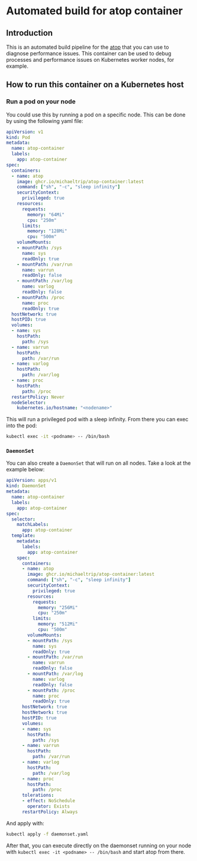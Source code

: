 # Automated build for atop container


## Introduction

This is an automated build pipeline for the [atop](https://github.com/Atoptool/atop) that you can use to diagnose performance issues. This container can be used to debug processes and performance issues on Kubernetes worker nodes, for example.


## How to run this container on a Kubernetes host

### Run a pod on your node

You could use this by running a pod on a specific node. This can be done by using the following yaml file:

```yaml
apiVersion: v1
kind: Pod
metadata:
  name: atop-container
  labels:
    app: atop-container
spec:
  containers:
  - name: atop
    image: ghcr.io/michaeltrip/atop-container:latest
    command: ["sh", "-c", "sleep infinity"]
    securityContext:
      privileged: true
    resources:
      requests:
        memory: "64Mi"
        cpu: "250m"
      limits:
        memory: "128Mi"
        cpu: "500m"
    volumeMounts:
    - mountPath: /sys
      name: sys
      readOnly: true
    - mountPath: /var/run
      name: varrun
      readOnly: false
    - mountPath: /var/log
      name: varlog
      readOnly: false
    - mountPath: /proc
      name: proc
      readOnly: true
  hostNetwork: true
  hostPID: true
  volumes:
  - name: sys
    hostPath:
      path: /sys
  - name: varrun
    hostPath:
      path: /var/run
  - name: varlog
    hostPath:
      path: /var/log
  - name: proc
    hostPath:
      path: /proc
  restartPolicy: Never
  nodeSelector:
    kubernetes.io/hostname: "<nodename>"
  ```

This will run a privileged pod with a sleep infinity. From there you can exec into the pod:

```bash
kubectl exec -it <podname> -- /bin/bash
```


### `DaemonSet`

You can also create a `DaemonSet` that will run on all nodes. Take a look at the example below:

```yaml
apiVersion: apps/v1
kind: DaemonSet
metadata:
  name: atop-container
  labels:
    app: atop-container
spec:
  selector:
    matchLabels:
      app: atop-container
  template:
    metadata:
      labels:
        app: atop-container
    spec:
      containers:
      - name: atop
        image: ghcr.io/michaeltrip/atop-container:latest
        command: ["sh", "-c", "sleep infinity"]
        securityContext:
          privileged: true
        resources:
          requests:
            memory: "256Mi"
            cpu: "250m"
          limits:
            memory: "512Mi"
            cpu: "500m"
        volumeMounts:
        - mountPath: /sys
          name: sys
          readOnly: true
        - mountPath: /var/run
          name: varrun
          readOnly: false
        - mountPath: /var/log
          name: varlog
          readOnly: false
        - mountPath: /proc
          name: proc
          readOnly: true
      hostNetwork: true
      hostNetwork: true
      hostPID: true
      volumes:
      - name: sys
        hostPath:
          path: /sys
      - name: varrun
        hostPath:
          path: /var/run
      - name: varlog
        hostPath:
          path: /var/log
      - name: proc
        hostPath:
          path: /proc
      tolerations:
      - effect: NoSchedule
        operator: Exists
      restartPolicy: Always
```

And apply with:

```bash
kubectl apply -f daemonset.yaml
```

After that, you can execute directly on the daemonset running on your node with `kubectl exec -it <podname> -- /bin/bash` and start atop from there.


